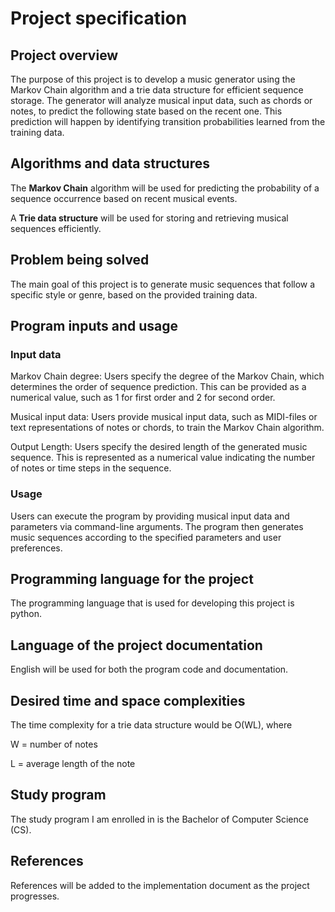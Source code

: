 # Project specification

## Project overview

The purpose of this project is to develop a music generator using the Markov Chain algorithm and a trie data structure for efficient sequence storage. The generator will analyze musical input data, such as chords or notes, to predict the following state based on the recent one. This prediction will happen by identifying transition probabilities learned from the training data.

## Algorithms and data structures

The **Markov Chain** algorithm will be used for predicting the probability of a sequence occurrence based on recent musical events.

A **Trie data structure** will be used for storing and retrieving musical sequences efficiently.

## Problem being solved

The main goal of this project is to generate music sequences that follow a specific style or genre, based on the provided training data.

## Program inputs and usage

### Input data

Markov Chain degree: Users specify the degree of the Markov Chain, which determines the order of sequence prediction. This can be provided as a numerical value, such as 1 for first order and 2 for second order.

Musical input data: Users provide musical input data, such as MIDI-files or text representations of notes or chords, to train the Markov Chain algorithm. 

Output Length: Users specify the desired length of the generated music sequence. This is represented as a numerical value indicating the number of notes or time steps in the sequence.

### Usage

Users can execute the program by providing musical input data and parameters via command-line arguments. The program then generates music sequences according to the specified parameters and user preferences.

## Programming language for the project

The programming language that is used for developing this project is python.

## Language of the project documentation

English will be used for both the program code and documentation.

## Desired time and space complexities

The time complexity for a trie data structure would be O(WL), where

W = number of notes

L = average length of the note

## Study program

The study program I am enrolled in is the Bachelor of Computer Science (CS).

## References

References will be added to the implementation document as the project progresses.
